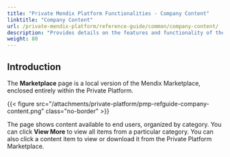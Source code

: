```yaml
---
title: "Private Mendix Platform Functionalities - Company Content"
linktitle: "Company Content"
url: /private-mendix-platform/reference-guide/common/company-content/
description: "Provides details on the features and functionality of the Company Content page of Private Mendix Platform."
weight: 80
---
```


## Introduction

The **Marketplace** page is a local version of the Mendix Marketplace, enclosed entirely within the Private Platform.

{{< figure src="/attachments/private-platform/pmp-refguide-company-content.png" class="no-border" >}}

The page shows content available to end users, organized by category. You can click **View More** to view all items from a particular category. You can also click a content item to view or download it from the Private Platform Marketplace.